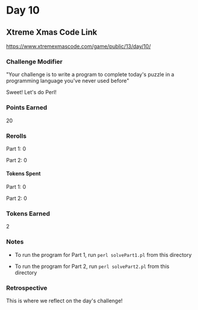 # Day 10

## Xtreme Xmas Code Link

https://www.xtremexmascode.com/game/public/13/day/10/

### Challenge Modifier

"Your challenge is to write a program to complete today's puzzle in a programming language you've never used before"

Sweet! Let's do Perl!

### Points Earned

20

### Rerolls

Part 1: 0

Part 2: 0

#### Tokens Spent

Part 1: 0

Part 2: 0

### Tokens Earned

2

### Notes

- To run the program for Part 1, run `perl solvePart1.pl` from this directory

- To run the program for Part 2, run `perl solvePart2.pl` from this directory

### Retrospective

This is where we reflect on the day's challenge!

